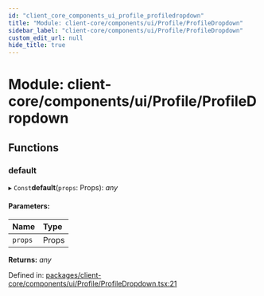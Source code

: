 ```yaml
---
id: "client_core_components_ui_profile_profiledropdown"
title: "Module: client-core/components/ui/Profile/ProfileDropdown"
sidebar_label: "client-core/components/ui/Profile/ProfileDropdown"
custom_edit_url: null
hide_title: true
---
```


# Module: client-core/components/ui/Profile/ProfileDropdown

## Functions

### default

▸ `Const`**default**(`props`: Props): *any*

#### Parameters:

Name | Type |
:------ | :------ |
`props` | Props |

**Returns:** *any*

Defined in: [packages/client-core/components/ui/Profile/ProfileDropdown.tsx:21](https://github.com/xr3ngine/xr3ngine/blob/5c3dcaef1/packages/client-core/components/ui/Profile/ProfileDropdown.tsx#L21)
